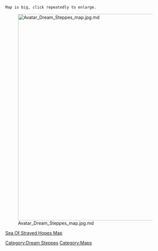 `Map is big, click repeatedly to enlarge.`

<figure>
<img src="Avatar_Dream_Steppes_map.jpg.md"
title="Avatar_Dream_Steppes_map.jpg.md" width="650"
alt="Avatar_Dream_Steppes_map.jpg.md" />
<figcaption
aria-hidden="true">Avatar_Dream_Steppes_map.jpg.md</figcaption>
</figure>

[Sea Of Strayed Hopes Map](Sea_Of_Strayed_Hopes_Map "wikilink")

[Category:Dream Steppes](Category:Dream_Steppes "wikilink")
[Category:Maps](Category:Maps "wikilink")

